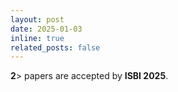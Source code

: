 ```yaml
---
layout: post
date: 2025-01-03
inline: true
related_posts: false
---
```


<b>2</b>> papers are accepted by <b>ISBI 2025</b>.
